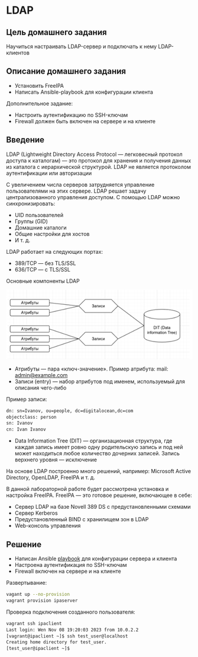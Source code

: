 # LDAP

## Цель домашнего задания

Научиться настраивать LDAP-сервер и подключать к нему LDAP-клиентов

## Описание домашнего задания

- Установить FreeIPA
- Написать Ansible-playbook для конфигурации клиента

Дополнительное задание:

- Настроить аутентификацию по SSH-ключам
- Firewall должен быть включен на сервере и на клиенте

## Введение

LDAP (Lightweight Directory Access Protocol — легковесный протокол доступа к каталогам) —  это протокол для хранения и получения данных из каталога с иерархической структурой.
LDAP не является протоколом аутентификации или авторизации 

С увеличением числа серверов затрудняется управление пользователями на этих сервере. LDAP решает задачу централизованного управления доступом. 
С помощью LDAP можно синхронизировать:
- UID пользователей
- Группы (GID)
- Домашние каталоги
- Общие настройки для хостов 
- И т. д. 

LDAP работает на следующих портах: 
- 389/TCP — без TLS/SSL
- 636/TCP — с TLS/SSL

Основные компоненты LDAP

![Alt text](image.png)

- Атрибуты — пара «ключ-значение». Пример атрибута: mail: admin@example.com
- Записи (entry) — набор атрибутов под именем, используемый для описания чего-либо

Пример записи:
```bash
dn: sn=Ivanov, ou=people, dc=digitalocean,dc=com
objectclass: person
sn: Ivanov
cn: Ivan Ivanov
```

- Data Information Tree (DIT) — организационная структура, где каждая запись имеет ровно одну родительскую запись и под ней может находиться любое количество дочерних записей. Запись верхнего уровня — исключение

На основе LDAP построенно много решений, например: Microsoft Active Directory, OpenLDAP, FreeIPA и т. д.

В данной лабораторной работе будет рассмотрена установка и настройка FreeIPA. FreeIPA — это готовое решение, включающее в себе:
- Сервер LDAP на базе Novell 389 DS c предустановленными схемами
- Сервер Kerberos
- Предустановленный BIND с хранилищем зон в LDAP
- Web-консоль управления

## Решение

- Написан Ansible [playbook](./ansible/provision.yml) для конфигурации сервера и клиента
- Настроена аутентификация по SSH-ключам
- Firewall включен на сервере и на клиенте

Развертывание:

```bash
vagant up --no-provision
vagrant provision ipaserver
```

Проверка подключения созданного пользователя:

```bash
vagrant ssh ipaclient 
Last login: Wen Nov 08 19:20:03 2023 from 10.0.2.2
[vagrant@ipaclient ~]$ ssh test_user@localhost
Creating home directory for test_user.
[test_user@ipaclient ~]$
```
